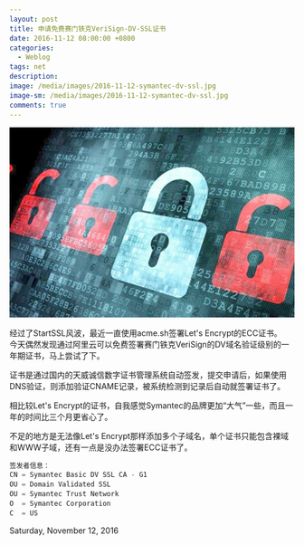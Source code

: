 ```yaml
---
layout: post
title: 申请免费赛门铁克VeriSign-DV-SSL证书
date: 2016-11-12 08:00:00 +0800
categories:
  - Weblog 
tags: net 
description:
image: /media/images/2016-11-12-symantec-dv-ssl.jpg
image-sm: /media/images/2016-11-12-symantec-dv-ssl.jpg
comments: true 
---
```

![20111111-20161111](/media/images/2016-11-12-symantec-dv-ssl.jpg)    

经过了StartSSL风波，最近一直使用acme.sh签署Let's Encrypt的ECC证书。    
今天偶然发现通过阿里云可以免费签署赛门铁克VeriSign的DV域名验证级别的一年期证书，马上尝试了下。  

证书是通过国内的天威诚信数字证书管理系统自动签发，提交申请后，如果使用DNS验证，则添加验证CNAME记录，被系统检测到记录后自动就签署证书了。  
  
相比较Let's Encrypt的证书，自我感觉Symantec的品牌更加“大气”一些，而且一年的时间比三个月更省心了。    

不足的地方是无法像Let's Encrypt那样添加多个子域名，单个证书只能包含裸域和WWW子域，还有一点是没办法签署ECC证书了。

```c
签发者信息：
CN = Symantec Basic DV SSL CA - G1
OU = Domain Validated SSL
OU = Symantec Trust Network
O  = Symantec Corporation
C  = US 
```

Saturday, November 12, 2016
